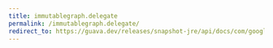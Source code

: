 ```yaml
---
title: immutablegraph.delegate
permalink: /immutablegraph.delegate/
redirect_to: https://guava.dev/releases/snapshot-jre/api/docs/com/google/common/graph/ImmutableGraph.html#delegate--
---
```

